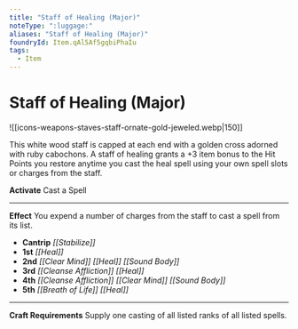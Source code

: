 ```yaml
---
title: "Staff of Healing (Major)"
noteType: ":luggage:"
aliases: "Staff of Healing (Major)"
foundryId: Item.qAl5Af5gqbiPhaIu
tags:
  - Item
---
```


# Staff of Healing (Major)
![[icons-weapons-staves-staff-ornate-gold-jeweled.webp|150]]

This white wood staff is capped at each end with a golden cross adorned with ruby cabochons. A staff of healing grants a +3 item bonus to the Hit Points you restore anytime you cast the heal spell using your own spell slots or charges from the staff.

**Activate** Cast a Spell

* * *

**Effect** You expend a number of charges from the staff to cast a spell from its list.

*   **Cantrip** _[[Stabilize]]_
*   **1st** _[[Heal]]_
*   **2nd** _[[Clear Mind]]_ _[[Heal]]_ _[[Sound Body]]_
*   **3rd** _[[Cleanse Affliction]]_ _[[Heal]]_
*   **4th** _[[Cleanse Affliction]]_ _[[Clear Mind]]_ _[[Sound Body]]_
*   **5th** _[[Breath of Life]]_ _[[Heal]]_

* * *

**Craft Requirements** Supply one casting of all listed ranks of all listed spells.
